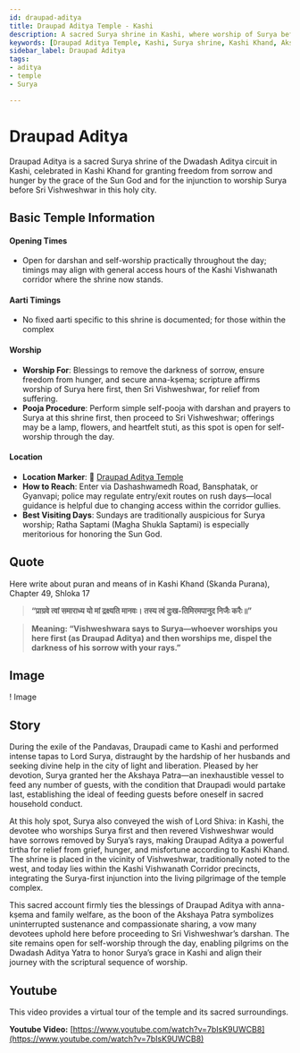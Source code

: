 ```yaml
---
id: draupad-aditya
title: Draupad Aditya Temple - Kashi
description: A sacred Surya shrine in Kashi, where worship of Surya before Sri Vishweshwar is said to remove sorrow and hunger.
keywords: [Draupad Aditya Temple, Kashi, Surya shrine, Kashi Khand, Akshaya Patra, Kashi Vishwanath Corridor, Dwadash Aditya]
sidebar_label: Draupad Aditya
tags:
- aditya
- temple
- Surya

---
```

# Draupad Aditya

Draupad Aditya is a sacred Surya shrine of the Dwadash Aditya circuit in Kashi, celebrated in Kashi Khand for granting freedom from sorrow and hunger by the grace of the Sun God and for the injunction to worship Surya before Sri Vishweshwar in this holy city.

## Basic Temple Information

#### Opening Times
* Open for darshan and self-worship practically throughout the day; timings may align with general access hours of the Kashi Vishwanath corridor where the shrine now stands.

#### Aarti Timings
* No fixed aarti specific to this shrine is documented; for those within the complex

#### Worship
* **Worship For**: Blessings to remove the darkness of sorrow, ensure freedom from hunger, and secure anna-kṣema; scripture affirms worship of Surya here first, then Sri Vishweshwar, for relief from suffering.
* **Pooja Procedure**: Perform simple self-pooja with darshan and prayers to Surya at this shrine first, then proceed to Sri Vishweshwar; offerings may be a lamp, flowers, and heartfelt stuti, as this spot is open for self-worship through the day.

#### Location
* **Location Marker**: 📍 [Draupad Aditya Temple](https://maps.app.goo.gl/f5oJ4QAHP69tfmqc9)
* **How to Reach**: Enter via Dashashwamedh Road, Bansphatak, or Gyanvapi; police may regulate entry/exit routes on rush days—local guidance is helpful due to changing access within the corridor gullies.
* **Best Visiting Days**: Sundays are traditionally auspicious for Surya worship; Ratha Saptami (Magha Shukla Saptami) is especially meritorious for honoring the Sun God.


## Quote
Here write about puran and means of in Kashi Khand (Skanda Purana), Chapter 49, Shloka 17

> **“प्राग्रवे त्वां समाराध्य यो मां द्रक्ष्यति मानवः। तस्य त्वं दुःख-तिमिरमपानुद निजैः करैः॥”**

> **Meaning: “Vishweshwara says to Surya—whoever worships you here first (as Draupad Aditya) and then worships me, dispel the darkness of his sorrow with your rays.”**

## Image 

! Image

## Story

During the exile of the Pandavas, Draupadi came to Kashi and performed intense tapas to Lord Surya, distraught by the hardship of her husbands and seeking divine help in the city of light and liberation. Pleased by her devotion, Surya granted her the Akshaya Patra—an inexhaustible vessel to feed any number of guests, with the condition that Draupadi would partake last, establishing the ideal of feeding guests before oneself in sacred household conduct.

At this holy spot, Surya also conveyed the wish of Lord Shiva: in Kashi, the devotee who worships Surya first and then revered Vishweshwar would have sorrows removed by Surya’s rays, making Draupad Aditya a powerful tirtha for relief from grief, hunger, and misfortune according to Kashi Khand. The shrine is placed in the vicinity of Vishweshwar, traditionally noted to the west, and today lies within the Kashi Vishwanath Corridor precincts, integrating the Surya-first injunction into the living pilgrimage of the temple complex.

This sacred account firmly ties the blessings of Draupad Aditya with anna-kṣema and family welfare, as the boon of the Akshaya Patra symbolizes uninterrupted sustenance and compassionate sharing, a vow many devotees uphold here before proceeding to Sri Vishweshwar’s darshan. The site remains open for self-worship through the day, enabling pilgrims on the Dwadash Aditya Yatra to honor Surya’s grace in Kashi and align their journey with the scriptural sequence of worship.

## Youtube

This video provides a virtual tour of the temple and its sacred surroundings.

**Youtube Video:** [https://www.youtube.com/watch?v=7bIsK9UWCB8](https://www.youtube.com/watch?v=7bIsK9UWCB8)